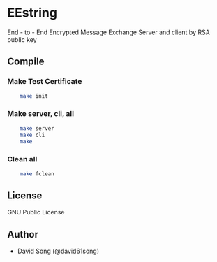 
# EEstring

End - to - End Encrypted Message Exchange Server and client by RSA public key

## Compile

### Make Test Certificate
```bash
    make init 
```

### Make server, cli, all
```bash
    make server
    make cli
    make
```

### Clean all
```bash
    make fclean
```
## License

GNU Public License

## Author

- David Song (@david61song)

